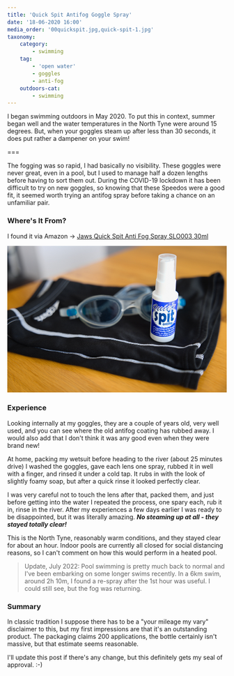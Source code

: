```yaml
---
title: 'Quick Spit Antifog Goggle Spray'
date: '18-06-2020 16:00'
media_order: '00quickspit.jpg,quick-spit-1.jpg'
taxonomy:
    category:
        - swimming
    tag:
        - 'open water'
        - goggles
        - anti-fog
    outdoors-cat:
        - swimming
---
```


I began swimming outdoors in May 2020. To put this in context, summer began well and the water temperatures in the North Tyne were around 15 degrees. But, when your goggles steam up after less than 30 seconds, it does put rather a dampener on your swim!

===

The fogging was so rapid, I had basically no visibility. These goggles were never great, even in a pool, but I used to manage half a dozen lengths before having to sort them out. During the COVID-19 lockdown it has been difficult to try on new goggles, so knowing that these Speedos were a good fit, it seemed worth trying an antifog spray before taking a chance on an unfamiliar pair.

### Where's It From?

I found it via Amazon -> [Jaws Quick Spit Anti Fog Spray SLO003 30ml](https://www.amazon.co.uk/dp/B0012Q2S4W)

![quick-spit-1](quick-spit-1.jpg "quick-spit-1")

### Experience

Looking internally at my goggles, they are a couple of years old, very well used, and you can see where the old antifog coating has rubbed away. I would also add that I don't think it was any good even when they were brand new!

At home, packing my wetsuit before heading to the river (about 25 minutes drive) I washed the goggles, gave each lens one spray, rubbed it in well with a finger, and rinsed it under a cold tap. It rubs in with the look of slightly foamy soap, but after a quick rinse it looked perfectly clear.

I was very careful not to touch the lens after that, packed them, and just before getting into the water I repeated the process, one spary each, rub it in, rinse in the river. After my experiences a few days earlier I was ready to be disappointed, but it was literally amazing. ***No steaming up at all - they stayed totally clear!***

This is the North Tyne, reasonably warm conditions, and they stayed clear for about an hour. Indoor pools are currently all closed for social distancing reasons, so I can't comment on how this would perform in a heated pool.

> Update, July 2022: Pool swimming is pretty much back to normal and I've been embarking on some longer swims recently. In a 6km swim, around 2h 10m, I found a re-spray after the 1st hour was useful. I could still see, but the fog was returning.

### Summary

In classic tradition I suppose there has to be a "your mileage my vary" disclaimer to this, but my first impressions are that it's an outstanding product. The packaging claims 200 applications, the bottle certainly isn't massive, but that estimate seems reasonable.

I'll update this post if there's any change, but this definitely gets my seal of approval. :-)
